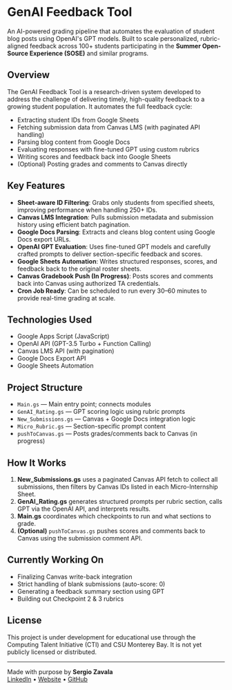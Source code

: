# GenAI Feedback Tool

An AI-powered grading pipeline that automates the evaluation of student blog posts using OpenAI's GPT models. Built to scale personalized, rubric-aligned feedback across 100+ students participating in the **Summer Open-Source Experience (SOSE)** and similar programs.

## Overview

The GenAI Feedback Tool is a research-driven system developed to address the challenge of delivering timely, high-quality feedback to a growing student population. It automates the full feedback cycle:

- Extracting student IDs from Google Sheets
- Fetching submission data from Canvas LMS (with paginated API handling)
- Parsing blog content from Google Docs
- Evaluating responses with fine-tuned GPT using custom rubrics
- Writing scores and feedback back into Google Sheets
- (Optional) Posting grades and comments to Canvas directly

## Key Features

- **Sheet-aware ID Filtering**: Grabs only students from specified sheets, improving performance when handling 250+ IDs.
- **Canvas LMS Integration**: Pulls submission metadata and submission history using efficient batch pagination.
- **Google Docs Parsing**: Extracts and cleans blog content using Google Docs export URLs.
- **OpenAI GPT Evaluation**: Uses fine-tuned GPT models and carefully crafted prompts to deliver section-specific feedback and scores.
- **Google Sheets Automation**: Writes structured responses, scores, and feedback back to the original roster sheets.
- **Canvas Gradebook Push (In Progress)**: Posts scores and comments back into Canvas using authorized TA credentials.
- **Cron Job Ready**: Can be scheduled to run every 30–60 minutes to provide real-time grading at scale.

## Technologies Used

- Google Apps Script (JavaScript)
- OpenAI API (GPT-3.5 Turbo + Function Calling)
- Canvas LMS API (with pagination)
- Google Docs Export API
- Google Sheets Automation

## Project Structure

- `Main.gs` — Main entry point; connects modules  
- `GenAI_Rating.gs` — GPT scoring logic using rubric prompts  
- `New_Submissions.gs` — Canvas + Google Docs integration logic  
- `Micro_Rubric.gs` — Section-specific prompt content  
- `pushToCanvas.gs` — Posts grades/comments back to Canvas (in progress)

## How It Works

1. **New_Submissions.gs** uses a paginated Canvas API fetch to collect all submissions, then filters by Canvas IDs listed in each Micro-Internship Sheet.
2. **GenAI_Rating.gs** generates structured prompts per rubric section, calls GPT via the OpenAI API, and interprets results.
3. **Main.gs** coordinates which checkpoints to run and what sections to grade.
4. **(Optional)** `pushToCanvas.gs` pushes scores and comments back to Canvas using the submission comment API.

## Currently Working On

- Finalizing Canvas write-back integration
- Strict handling of blank submissions (auto-score: 0)
- Generating a feedback summary section using GPT
- Building out Checkpoint 2 & 3 rubrics

## License

This project is under development for educational use through the Computing Talent Initiative (CTI) and CSU Monterey Bay. It is not yet publicly licensed or distributed.

---

Made with purpose by **Sergio Zavala**  
[LinkedIn](https://www.linkedin.com/in/sergiozavala1) • [Website](https://sergiozavala.dev) • [GitHub](https://github.com/sezavala)

